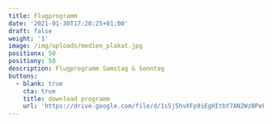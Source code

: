 ```yaml
---
title: Flugprogramm
date: '2021-01-30T17:20:25+01:00'
draft: false
weight: '1'
image: /img/uploads/medien_plakat.jpg
positionx: 50
positiony: 50
description: Flugprogramm Samstag & Sonntag
buttons:
  - blank: true
    cta: true
    title: download programm
    url: 'https://drive.google.com/file/d/1s5j5hvXFp9iEgHItbY7AN2WzBPeFVIPA/view'
---
```

###
